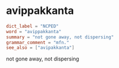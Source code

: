 # avippakkanta

``` toml
dict_label = "NCPED"
word = "avippakkanta"
summary = "not gone away, not dispersing"
grammar_comment = "mfn."
see_also = ["avipakkanta"]
```

not gone away, not dispersing

